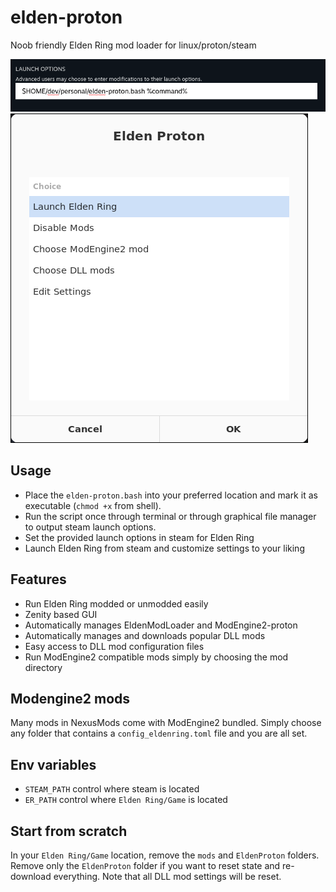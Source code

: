 # elden-proton

Noob friendly Elden Ring mod loader for linux/proton/steam

![steam launch options](.github/images/launch-options.png)
![launcher ui](.github/images/ui.png)

## Usage

- Place the `elden-proton.bash` into your preferred location and mark it as executable (`chmod +x` from shell).
- Run the script once through terminal or through graphical file manager to output steam launch options.
- Set the provided launch options in steam for Elden Ring
- Launch Elden Ring from steam and customize settings to your liking

## Features

- Run Elden Ring modded or unmodded easily
- Zenity based GUI
- Automatically manages EldenModLoader and ModEngine2-proton
- Automatically manages and downloads popular DLL mods
- Easy access to DLL mod configuration files
- Run ModEngine2 compatible mods simply by choosing the mod directory

## Modengine2 mods

Many mods in NexusMods come with ModEngine2 bundled. Simply choose any folder that contains a `config_eldenring.toml` file and you are all set.

## Env variables

- `STEAM_PATH` control where steam is located
- `ER_PATH` control where `Elden Ring/Game` is located

## Start from scratch

In your `Elden Ring/Game` location, remove the `mods` and `EldenProton` folders. 
Remove only the `EldenProton` folder if you want to reset state and re-download everything.
Note that all DLL mod settings will be reset.
